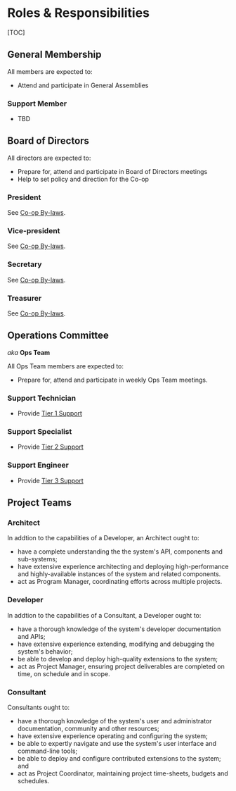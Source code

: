 Roles & Responsibilities
========================

[TOC]

General Membership
------------------

All members are expected to:

* Attend and participate in General Assemblies

### Support Member

* TBD


Board of Directors
------------------

All directors are expected to:

* Prepare for, attend and participate in Board of Directors meetings
* Help to set policy and direction for the Co-op

### President

See [Co-op By-laws](http://aegir.coop/by-laws/by-law1/#61-president).

### Vice-president

See [Co-op By-laws](http://aegir.coop/by-laws/by-law1/#61-president).

### Secretary

See [Co-op By-laws](http://aegir.coop/by-laws/by-law1/#61-president).

### Treasurer

See [Co-op By-laws](http://aegir.coop/by-laws/by-law1/#61-president).



Operations Committee
--------------------

*aka* **Ops Team**

All Ops Team members are expected to:

* Prepare for, attend and participate in weekly Ops Team meetings.

### Support Technician
   
* Provide [Tier 1 Support](../services/support#tier-1)

### Support Specialist

* Provide [Tier 2 Support](../services/support#tier-2)

### Support Engineer
 
* Provide [Tier 3 Support](../services/support#tier-3)


Project Teams
-------------

### Architect

In addtion to the capabilities of a Developer, an Architect ought to:

* have a complete understanding the the system's API, components and sub-systems;
* have extensive experience architecting and deploying high-performance and highly-available instances of the system and related components.
* act as Program Manager, coordinating efforts across multiple projects.

### Developer

In addtion to the capabilities of a Consultant, a Developer ought to:

* have a thorough knowledge of the system's developer documentation and APIs;
* have extensive experience extending, modifying and debugging the system's behavior;
* be able to develop and deploy high-quality extensions to the system;
* act as Project Manager, ensuring project deliverables are completed on time, on schedule and in scope.

### Consultant

Consultants ought to:

* have a thorough knowledge of the system's user and administrator documentation, community and other resources;
* have extensive experience operating and configuring the system;
* be able to expertly navigate and use the system's user interface and command-line tools;
* be able to deploy and configure contributed extensions to the system; and
* act as Project Coordinator, maintaining project time-sheets, budgets and schedules.
